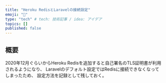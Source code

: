 ```yaml
---
title: "Heroku RedisとLaravelの接続設定"
emoji: "🐣"
type: "tech" # tech: 技術記事 / idea: アイデア
topics: []
published: false
---
```


## 概要
2020年12月ぐらいからHeroku Redisを追加すると自己署名のTLS証明書が利用されるようになり、
Laravelのデフォルト設定ではRedisに接続できなくなってしまったため、
設定方法を記録として残しておく。

